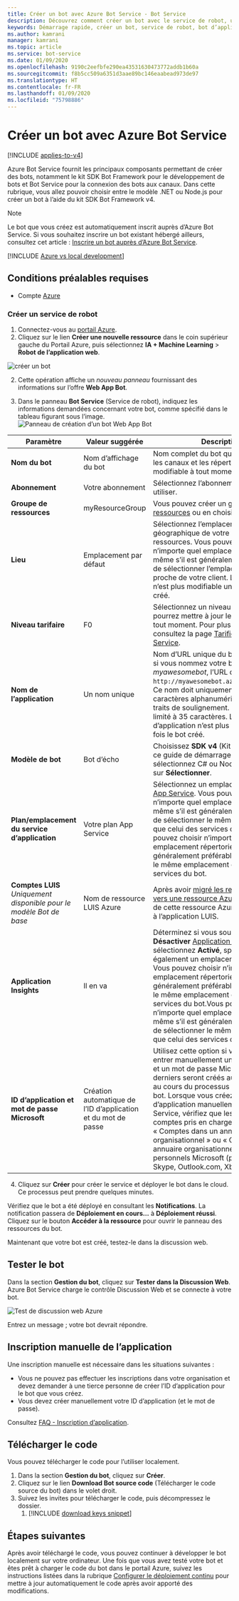 ```yaml
---
title: Créer un bot avec Azure Bot Service - Bot Service
description: Découvrez comment créer un bot avec le service de robot, un environnement de développement de bots dédié intégré.
keywords: Démarrage rapide, créer un bot, service de robot, bot d’application web
ms.author: kamrani
manager: kamrani
ms.topic: article
ms.service: bot-service
ms.date: 01/09/2020
ms.openlocfilehash: 9190c2eefbfe290ea43531630473772addb1b60a
ms.sourcegitcommit: f8b5cc509a6351d3aae89bc146eaabead973de97
ms.translationtype: HT
ms.contentlocale: fr-FR
ms.lasthandoff: 01/09/2020
ms.locfileid: "75798886"
---
```

# <a name="create-a-bot-with-azure-bot-service"></a>Créer un bot avec Azure Bot Service

[!INCLUDE [applies-to-v4](../includes/applies-to.md)]

Azure Bot Service fournit les principaux composants permettant de créer des bots, notamment le kit SDK Bot Framework pour le développement de bots et Bot Service pour la connexion des bots aux canaux. Dans cette rubrique, vous allez pouvoir choisir entre le modèle .NET ou Node.js pour créer un bot à l’aide du kit SDK Bot Framework v4.

>[!NOTE] 
> Le bot que vous créez est automatiquement inscrit auprès d’Azure Bot Service. Si vous souhaitez inscrire un bot existant hébergé ailleurs, consultez cet article : [Inscrire un bot auprès d’Azure Bot Service](../bot-service-quickstart-registration.md).

[!INCLUDE [Azure vs local development](~/includes/snippet-quickstart-paths.md)]

## <a name="prerequisites"></a>Conditions préalables requises

- Compte [Azure](https://portal.azure.com)

### <a name="create-a-new-bot-service"></a>Créer un service de robot

1. Connectez-vous au [portail Azure](https://portal.azure.com/).
1. Cliquez sur le lien **Créer une nouvelle ressource** dans le coin supérieur gauche du Portail Azure, puis sélectionnez **IA + Machine Learning** > **Robot de l’application web**. 

![créer un bot](../media/azure-bot-quickstarts/abs-create-blade.png)

2. Cette opération affiche un *nouveau panneau* fournissant des informations sur l’offre **Web App Bot**.  

3. Dans le panneau **Bot Service** (Service de robot), indiquez les informations demandées concernant votre bot, comme spécifié dans le tableau figurant sous l’image.  <br/>
 ![Panneau de création d’un bot Web App Bot](../media/azure-bot-quickstarts/sdk-create-bot-service-blade.png)

 | Paramètre | Valeur suggérée | Description |
 | ---- | ---- | ---- |
 | **Nom du bot** | Nom d’affichage du bot | Nom complet du bot qui s’affiche dans les canaux et les répertoires. Ce nom est modifiable à tout moment. |
 | **Abonnement** | Votre abonnement | Sélectionnez l’abonnement Azure à utiliser. |
 | **Groupe de ressources** | myResourceGroup | Vous pouvez créer un [groupe de ressources](/azure/azure-resource-manager/resource-group-overview#resource-groups) ou en choisir un. |
 | **Lieu** | Emplacement par défaut | Sélectionnez l’emplacement géographique de votre groupe de ressources. Vous pouvez choisir n’importe quel emplacement répertorié, même s’il est généralement préférable de sélectionner l’emplacement le plus proche de votre client. L’emplacement n’est plus modifiable une fois le bot créé. |
 | **Niveau tarifaire** | F0 | Sélectionnez un niveau tarifaire. Vous pourrez mettre à jour le niveau tarifaire à tout moment. Pour plus d’informations, consultez la page [Tarification Azure Bot Service](https://azure.microsoft.com/pricing/details/bot-service/). |
 | **Nom de l’application** | Un nom unique | Nom d’URL unique du bot. Par exemple, si vous nommez votre bot *myawesomebot*, l’URL de votre bot sera `http://myawesomebot.azurewebsites.net`. Ce nom doit uniquement comporter des caractères alphanumériques et des traits de soulignement. Ce champ est limité à 35 caractères. Le nom d’application n’est plus modifiable une fois le bot créé. |
 | **Modèle de bot** | Bot d’écho | Choisissez **SDK v4** (Kit SDK v4). Pour ce guide de démarrage rapide, sélectionnez C# ou Node.js, puis cliquez sur **Sélectionner**.  
 | **Plan/emplacement du service d’application** | Votre plan App Service  | Sélectionnez un emplacement de [plan App Service](https://azure.microsoft.com/pricing/details/app-service/plans/). Vous pouvez choisir n’importe quel emplacement répertorié, même s’il est généralement préférable de sélectionner le même emplacement que celui des services du bot.Vous pouvez choisir n’importe quel emplacement répertorié, même s’il est généralement préférable de sélectionner le même emplacement que celui des services du bot. |
 | **Comptes LUIS** _Uniquement disponible pour le modèle Bot de base_ | Nom de ressource LUIS Azure | Après avoir [migré les ressources LUIS vers une ressource Azure](https://docs.microsoft.com/azure/cognitive-services/luis/luis-migration-authoring), entrez le nom de cette ressource Azure pour l’associer à l’application LUIS. 
 | **Application Insights** | Il en va | Déterminez si vous souhaitez **Activer** ou **Désactiver** [Application Insights](/bot-framework/bot-service-manage-analytics). Si vous sélectionnez **Activé**, spécifiez également un emplacement régional. Vous pouvez choisir n’importe quel emplacement répertorié, même s’il est généralement préférable de sélectionner le même emplacement que celui des services du bot.Vous pouvez choisir n’importe quel emplacement répertorié, même s’il est généralement préférable de sélectionner le même emplacement que celui des services du bot. |
 | **ID d’application et mot de passe Microsoft** | Création automatique de l’ID d’application et du mot de passe | Utilisez cette option si vous voulez entrer manuellement un ID d’application et un mot de passe Microsoft. Sinon, ces derniers seront créés automatiquement au cours du processus de création du bot. Lorsque vous créez une inscription d’application manuellement pour Bot Service, vérifiez que les types de comptes pris en charge sont définis sur « Comptes dans un annuaire organisationnel » ou « Comptes dans un annuaire organisationnel et comptes personnels Microsoft (par exemple, Skype, Outlook.com, Xbox, etc.) ». |

4. Cliquez sur **Créer** pour créer le service et déployer le bot dans le cloud. Ce processus peut prendre quelques minutes.

Vérifiez que le bot a été déployé en consultant les **Notifications**. La notification passera de **Déploiement en cours…** à **Déploiement réussi**. Cliquez sur le bouton **Accéder à la ressource** pour ouvrir le panneau des ressources du bot.

Maintenant que votre bot est créé, testez-le dans la discussion web.

## <a name="test-the-bot"></a>Tester le bot
Dans la section **Gestion du bot**, cliquez sur **Tester dans la Discussion Web**. Azure Bot Service charge le contrôle Discussion Web et se connecte à votre bot. 

![Test de discussion web Azure](../media/azure-bot-quickstarts/azure-webchat-test.png)

Entrez un message ; votre bot devrait répondre.

## <a name="manual-app-registration"></a>Inscription manuelle de l’application

Une inscription manuelle est nécessaire dans les situations suivantes :

- Vous ne pouvez pas effectuer les inscriptions dans votre organisation et devez demander à une tierce personne de créer l’ID d’application pour le bot que vous créez.
- Vous devez créer manuellement votre ID d’application (et le mot de passe).

Consultez [FAQ - Inscription d’application](../bot-service-resources-bot-framework-faq.md#app-registration).


## <a name="download-code"></a>Télécharger le code
Vous pouvez télécharger le code pour l’utiliser localement. 
1. Dans la section **Gestion du bot**, cliquez sur **Créer**. 
1. Cliquez sur le lien **Download Bot source code** (Télécharger le code source du bot) dans le volet droit. 
1. Suivez les invites pour télécharger le code, puis décompressez le dossier.
    1. [!INCLUDE [download keys snippet](../includes/snippet-abs-key-download.md)]

## <a name="next-steps"></a>Étapes suivantes
Après avoir téléchargé le code, vous pouvez continuer à développer le bot localement sur votre ordinateur. Une fois que vous avez testé votre bot et êtes prêt à charger le code du bot dans le portail Azure, suivez les instructions listées dans la rubrique [Configurer le déploiement continu](../bot-service-build-continuous-deployment.md) pour mettre à jour automatiquement le code après avoir apporté des modifications.
